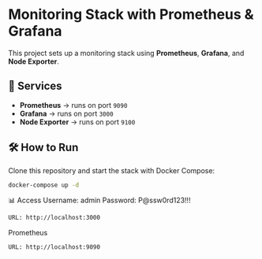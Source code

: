 # Monitoring Stack with Prometheus & Grafana

This project sets up a monitoring stack using **Prometheus**, **Grafana**, and **Node Exporter**.

## 🚀 Services
- **Prometheus** → runs on port `9090`
- **Grafana** → runs on port `3000`
- **Node Exporter** → runs on port `9100`

## 🛠️ How to Run

Clone this repository and start the stack with Docker Compose:

```bash
docker-compose up -d
```
📊 Access
Username: admin
Password: P@ssw0rd123!!!
```bash
URL: http://localhost:3000
```
Prometheus
```bash
URL: http://localhost:9090
```
